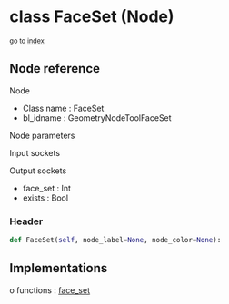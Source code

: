 # class FaceSet (Node)

<sub>go to [index](/docs/index.md)</sub>

## Node reference

Node
 - Class name : FaceSet
 - bl_idname : GeometryNodeToolFaceSet

Node parameters

Input sockets

Output sockets
 - face_set : Int
 - exists : Bool

### Header

``` python
def FaceSet(self, node_label=None, node_color=None):
```

## Implementations

o functions : [face_set](/docs/GeoNodes_classes/GLOBAL.md#face_set)


